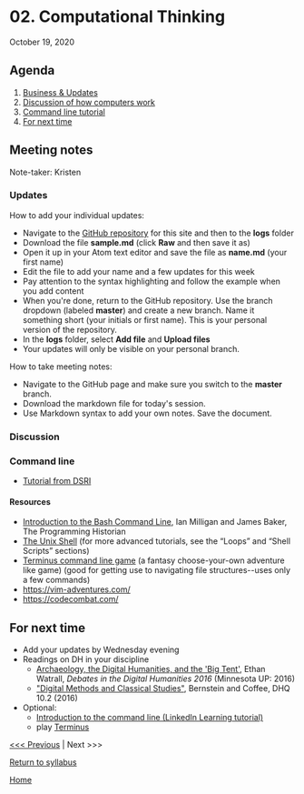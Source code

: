 # 02. Computational Thinking
October 19, 2020

## Agenda
1. [Business & Updates](#meeting-notes)
2. [Discussion of how computers work](#discussion)
3. [Command line tutorial](#command-line)
3. [For next time](#for-next-time)

## Meeting notes
Note-taker: Kristen

### Updates

How to add your individual updates:
- Navigate to the [GitHub repository](https://github.com/digbmc/dsgf-20-21) for this site and then to the **logs** folder
- Download the file **sample.md** (click **Raw** and then save it as)
- Open it up in your Atom text editor and save the file as **name.md** (your first name)
- Edit the file to add your name and a few updates for this week
- Pay attention to the syntax highlighting and follow the example when you add content
- When you're done, return to the GitHub repository. Use the branch dropdown (labeled **master**) and create a new branch. Name it something short (your initials or first name). This is your personal version of the repository.
- In the **logs** folder, select **Add file** and **Upload files**
- Your updates will only be visible on your personal branch.

How to take meeting notes:
- Navigate to the GitHub page and make sure you switch to the **master** branch.
- Download the markdown file for today's session.
- Use Markdown syntax to add your own notes. Save the document.

### Discussion

### Command line

- [Tutorial from DSRI](https://github.com/tri-cods/command-line)

#### Resources
- [Introduction to the Bash Command Line](https://programminghistorian.org/en/lessons/intro-to-bash), Ian Milligan and James Baker, The Programming Historian
- [The Unix Shell](http://swcarpentry.github.io/shell-novice/) (for more advanced tutorials, see the “Loops” and “Shell Scripts” sections)
- [Terminus command line game](http://web.mit.edu/mprat/Public/web/Terminus/Web/main.html) (a fantasy choose-your-own adventure like game) (good for getting use to navigating file structures--uses only a few commands)
- https://vim-adventures.com/
- https://codecombat.com/


## For next time
- Add your updates by Wednesday evening
- Readings on DH in your discipline
  - [Archaeology, the Digital Humanities, and the 'Big Tent'](https://dhdebates.gc.cuny.edu/read/untitled/section/abdd0db0-2eaa-4af7-aac3-7f24ca70ed3b), Ethan Watrall, *Debates in the Digital Humanities 2016* (Minnesota UP: 2016)
  - ["Digital Methods and Classical Studies"](http://www.digitalhumanities.org/dhq/vol/10/2/000253/000253.html), Bernstein and Coffee, DHQ 10.2 (2016)
- Optional:
  - [Introduction to the command line (LinkedIn Learning tutorial)](https://www.linkedin.com/learning/learning-linux-command-line-2/)
  - play [Terminus](https://web.mit.edu/mprat/Public/web/Terminus/Web/main.html)

[<<< Previous](/01-intro.md) | Next >>>

[Return to syllabus](../syllabus.md)

[Home](../README.md)

